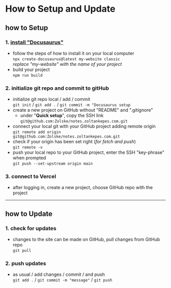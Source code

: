 # How to Setup and Update

## how to Setup
### 1. [install "Docusaurus"](https://docusaurus.io/docs/installation)
- follow the steps of how to install it on your local computer   
`npx create-docusaurus@latest my-website classic`   
*replace "my-website" with the name of your project* 
- build your project   
`npm run build`

### 2. initialize git repo and commit to gitHub
- initialize git repo local / add / commit   
`git init` / `git add .` / `git commit -m "Docusaurus setup`
- create a new project on GitHub without "README" and ".gitignore"
  - under "**Quick setup**", copy the SSH link `git@github.com:Zolske/notes.zoltankepes.com.git`
- connect your local git with your GitHub project adding remote origin   
`git remote add origin git@github.com:Zolske/notes.zoltankepes.com.git`
- check if your origin has been set right (*for fetch and push*)   
`git remote -v`
- push your local repo to your GitHub project, enter the SSH "key-phrase" when prompted   
`git push --set-upstream origin main`

### 3. connect to Vercel
- after logging in, create a new project, choose GitHub repo with the project

 ---
## how to Update
### 1. check for updates
- changes to the site can be made on GitHub, pull changes from GitHub repo   
`git pull`

### 2. push updates
- as usual / add changes / commit / and push  
`git add .` / `git commit -m "message"` / `git push`

